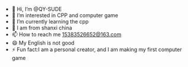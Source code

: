 - 👋 Hi, I’m @QY-SUDE
- 👀 I’m interested in CPP and computer game
- 🌱 I’m currently learning the cpp
- 💞️ I am from shanxi china 
- 📫 How to reach me 15383526652@163.com
- 😄 My English is not good
- ⚡ Fun fact:I am a personal creator, and I am making my first computer game

<!---
QY-SUDE/QY-SUDE is a ✨ special ✨ repository because its `README.md` (this file) appears on your GitHub profile.
You can click the Preview link to take a look at your changes.
--->
